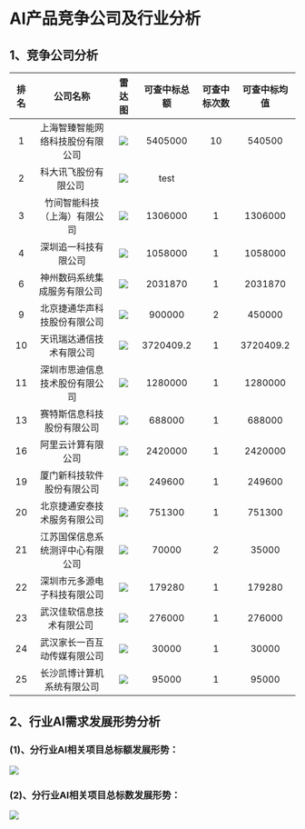 # AI产品竞争公司及行业分析

## 1、竞争公司分析
|排名|公司名称|雷达图|可查中标总额|可查中标次数|可查中标均值|
|:-:|:-:|:-:|:-:|:-:|:-:|
|1|上海智臻智能网络科技股份有限公司|![][compic_1]|5405000|10|540500|
|2|科大讯飞股份有限公司 |![][compic_2]|test|
|3|竹间智能科技（上海）有限公司|![][compic_3]|1306000|1|1306000|
|4|深圳追一科技有限公司|![][compic_4]|1058000|1|1058000|
|6|神州数码系统集成服务有限公司 |![][compic_6]|2031870|1|2031870|
|9|北京捷通华声科技股份有限公司|![][compic_9]|900000|2|450000|
|10|天讯瑞达通信技术有限公司|![][compic_10]|3720409.2|1|3720409.2|
|11|深圳市思迪信息技术股份有限公司|![][compic_11]|1280000|1|1280000|
|13|赛特斯信息科技股份有限公司|![][compic_13]|688000|1|688000|
|16|阿里云计算有限公司|![][compic_16]|2420000|1|2420000|
|19|厦门新科技软件股份有限公司|![][compic_19]|249600|1|249600|
|20|北京捷通安泰技术服务有限公司|![][compic_20]|751300|1|751300|
|21|江苏国保信息系统测评中心有限公司|![][compic_21]|70000|2|35000|
|22|深圳市元多源电子科技有限公司|![][compic_22]|179280|1|179280|
|23|武汉佳软信息技术有限公司 |![][compic_23]|276000|1|276000|
|24|武汉家长一百互动传媒有限公司|![][compic_24]|30000|1|30000|
|25|长沙凯博计算机系统有限公司|![][compic_25]|95000|1|95000|

## 2、行业AI需求发展形势分析
### (1)、分行业AI相关项目总标额发展形势：
![][hangye_1]
### (2)、分行业AI相关项目总标数发展形势：
![][hangye_2]

[compic_1]:https://github.com/miracle127/shuzhongbaogao/blob/master/picture/1.png
[compic_2]:https://github.com/miracle127/shuzhongbaogao/blob/master/picture/2.png
[compic_3]:https://github.com/miracle127/shuzhongbaogao/blob/master/picture/3.png
[compic_4]:https://github.com/miracle127/shuzhongbaogao/blob/master/picture/4.png
[compic_5]:https://github.com/miracle127/shuzhongbaogao/blob/master/picture/5.png
[compic_6]:https://github.com/miracle127/shuzhongbaogao/blob/master/picture/6.png
[compic_7]:https://github.com/miracle127/shuzhongbaogao/blob/master/picture/7.png
[compic_8]:https://github.com/miracle127/shuzhongbaogao/blob/master/picture/8.png
[compic_9]:https://github.com/miracle127/shuzhongbaogao/blob/master/picture/9.png
[compic_10]:https://github.com/miracle127/shuzhongbaogao/blob/master/picture/10.png
[compic_11]:https://github.com/miracle127/shuzhongbaogao/blob/master/picture/11.png
[compic_12]:https://github.com/miracle127/shuzhongbaogao/blob/master/picture/12.png
[compic_13]:https://github.com/miracle127/shuzhongbaogao/blob/master/picture/13.png
[compic_14]:https://github.com/miracle127/shuzhongbaogao/blob/master/picture/14.png
[compic_15]:https://github.com/miracle127/shuzhongbaogao/blob/master/picture/15.png
[compic_16]:https://github.com/miracle127/shuzhongbaogao/blob/master/picture/16.png
[compic_17]:https://github.com/miracle127/shuzhongbaogao/blob/master/picture/17.png
[compic_18]:https://github.com/miracle127/shuzhongbaogao/blob/master/picture/18.png
[compic_19]:https://github.com/miracle127/shuzhongbaogao/blob/master/picture/19.png
[compic_20]:https://github.com/miracle127/shuzhongbaogao/blob/master/picture/20.png
[compic_21]:https://github.com/miracle127/shuzhongbaogao/blob/master/picture/21.png
[compic_22]:https://github.com/miracle127/shuzhongbaogao/blob/master/picture/22.png
[compic_23]:https://github.com/miracle127/shuzhongbaogao/blob/master/picture/23.png
[compic_24]:https://github.com/miracle127/shuzhongbaogao/blob/master/picture/24.png
[compic_25]:https://github.com/miracle127/shuzhongbaogao/blob/master/picture/25.png
[hangye_1]:https://github.com/miracle127/shuzhongbaogao/blob/master/picture/hangye2.png
[hangye_2]:https://github.com/miracle127/shuzhongbaogao/blob/master/picture/hangye1.png

